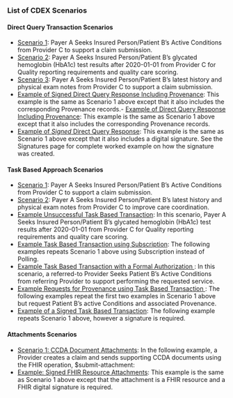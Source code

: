 
<!-- NOT USED AND NOT CURRENT -->

### List of CDEX Scenarios


#### Direct Query Transaction Scenarios

- [Scenario 1](http://build.fhir.org/ig/HL7/davinci-ecdx/direct-query.html#scenario-1): Payer A Seeks Insured Person/Patient B’s Active Conditions from Provider C to support a claim submission.
- [Scenario 2](http://build.fhir.org/ig/HL7/davinci-ecdx/direct-query.html#scenario-2): Payer A Seeks Insured Person/Patient B’s glycated hemoglobin (HbA1c) test results after 2020-01-01 from Provider C for Quality reporting requirements and quality care scoring.
- [Scenario 3](http://build.fhir.org/ig/HL7/davinci-ecdx/direct-query.html#scenario-3): Payer A Seeks Insured Person/Patient B’s latest history and physical exam notes from Provider C to support a claim submission.
- [Example of Signed Direct Query Response Including Provenance](http://build.fhir.org/ig/HL7/davinci-ecdx/direct-query.html#example-of-direct-query-response-including-provenance): This example is the same as Scenario 1 above except that it also includes the corresponding Provenance records.- [Example of Direct Query Response Including Provenance](http://build.fhir.org/ig/HL7/davinci-ecdx/direct-query.html#example-of-direct-query-response-including-provenance): This example is the same as Scenario 1 above except that it also includes the corresponding Provenance records.
- [Example of *Signed* Direct Query Response](http://build.fhir.org/ig/HL7/davinci-ecdx/direct-query.html#example-of-signed-direct-query-response): This example is the same as Scenario 1 above except that it also includes a digital signature. See the Signatures page for complete worked example on how the signature was created.

#### Task Based Approach Scenarios

- [Scenario 1](http://build.fhir.org/ig/HL7/davinci-ecdx/task-based-approach.html#scenario-1): Payer A Seeks Insured Person/Patient B’s Active Conditions from Provider C to support a claim submission.
- [Scenario 2](http://build.fhir.org/ig/HL7/davinci-ecdx/task-based-approach.html#scenario-2): Payer A Seeks Insured Person/Patient B’s latest history and physical exam notes from Provider C to improve care coordination.
- [Example Unsuccessful Task Based Transaction](http://build.fhir.org/ig/HL7/davinci-ecdx/task-based-approach.html#example-unsuccessful-task-based-transaction): In this scenario, Payer A Seeks Insured Person/Patient B’s glycated hemoglobin (HbA1c) test results after 2020-01-01 from Provider C for Quality reporting requirements and quality care scoring.
- [Example Task Based Transaction using Subscription](http://build.fhir.org/ig/HL7/davinci-ecdx/task-based-approach.html#example-task-based-transaction-with-a-formal-authorization): The following examples repeats Scenario 1 above using Subscription instead of Polling.
- [Example Task Based Transaction with a Formal Authorization
](http://build.fhir.org/ig/HL7/davinci-ecdx/task-based-approach.html#example-task-based-transaction-with-a-formal-authorization): In this scenario, a referred-to Provider Seeks Patient B’s Active Conditions from referring Provider to support performing the requested service.
- [Example Requests for Provenance using Task Based Transaction
](http://build.fhir.org/ig/HL7/davinci-ecdx/task-based-approach.html#example-requests-for-provenance-using-task-based-transaction): The following examples repeat the first two examples in Scenario 1 above but request Patient B’s active Conditions and associated Provenance.
- [Example of a Signed Task Based Transaction](http://build.fhir.org/ig/HL7/davinci-ecdx/task-based-approach.html#example-of-a-signed-task-based-transaction): The following example repeats Scenario 1 above, however a signature is required.

#### Attachments Scenarios

- [Scenario 1: CCDA Document Attachments](http://build.fhir.org/ig/HL7/davinci-ecdx/attachments.html#scenario-1-ccda-document-attachments): In the following example, a Provider creates a claim and sends supporting CCDA documents using the FHIR operation, $submit-attachment:
- [Example: Signed FHIR Resource Attachments](http://build.fhir.org/ig/HL7/davinci-ecdx/attachments.html#example-signed-fhir-resource-attachments): This example is the same as Scenario 1 above except that the attachment is a FHIR resource and a FHIR digital signature is required.
